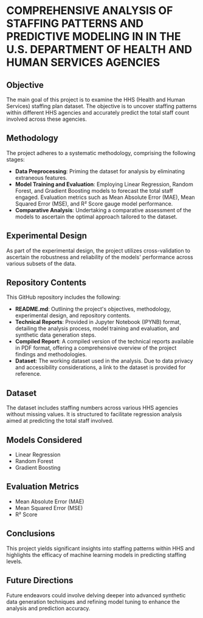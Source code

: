 
# COMPREHENSIVE ANALYSIS OF STAFFING PATTERNS AND PREDICTIVE MODELING IN IN THE U.S. DEPARTMENT OF HEALTH AND HUMAN SERVICES AGENCIES


## Objective
The main goal of this project is to examine the HHS (Health and Human Services) staffing plan dataset. The objective is to uncover staffing patterns within different HHS agencies and accurately predict the total staff count involved across these agencies.
## Methodology
The project adheres to a systematic methodology, comprising the following stages:
- **Data Preprocessing**: Priming the dataset for analysis by eliminating extraneous features.
- **Model Training and Evaluation**: Employing Linear Regression, Random Forest, and Gradient Boosting models to forecast the total staff engaged. Evaluation metrics such as Mean Absolute Error (MAE), Mean Squared Error (MSE), and R² Score gauge model performance.
- **Comparative Analysis**: Undertaking a comparative assessment of the models to ascertain the optimal approach tailored to the dataset.

## Experimental Design
As part of the experimental design, the project utilizes cross-validation to ascertain the robustness and reliability of the models' performance across various subsets of the data.

## Repository Contents
This GitHub repository includes the following:
- **README.md**: Outlining the project's objectives, methodology, experimental design, and repository contents.
- **Technical Reports**: Provided in Jupyter Notebook (IPYNB) format, detailing the analysis process, model training and evaluation, and synthetic data generation steps.
- **Compiled Report**: A compiled version of the technical reports available in PDF format, offering a comprehensive overview of the project findings and methodologies.
- **Dataset**: The working dataset used in the analysis. Due to data privacy and accessibility considerations, a link to the dataset is provided for reference.

## Dataset
The dataset includes staffing numbers across various HHS agencies without missing values. It is structured to facilitate regression analysis aimed at predicting the total staff involved.

## Models Considered
- Linear Regression
- Random Forest
- Gradient Boosting

## Evaluation Metrics
- Mean Absolute Error (MAE)
- Mean Squared Error (MSE)
- R² Score

## Conclusions
This project yields significant insights into staffing patterns within HHS and highlights the efficacy of machine learning models in predicting staffing levels.

## Future Directions
Future endeavors could involve delving deeper into advanced synthetic data generation techniques and refining model tuning to enhance the analysis and prediction accuracy.

